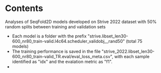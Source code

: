 # Contents
Analyses of SeqFold2D models developed on Strive 2022 dataset with 50% random splits between training and validation sets

* Each model is a folder with the prefix "strive.libset_len30-600_nr80_train-valid.l4c64.scheduler_validobj__rand50" (total 75 models)
* The training performance is saved in the file "strive_2022.libset_len30-600_nr80_train-valid_TR.eval/eval_loss_meta.csv", with each sample identified as "idx" and the evalation metric as "f1".
* 